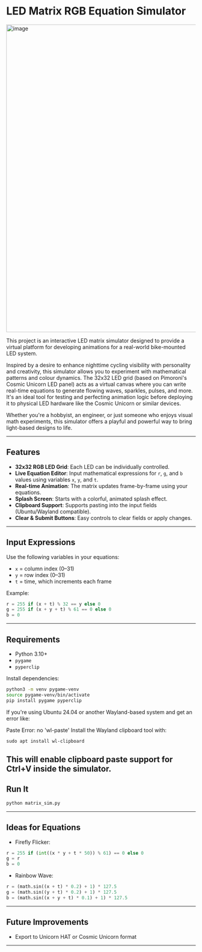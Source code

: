 # LED Matrix RGB Equation Simulator

<img width="680" height="819" alt="image" src="https://github.com/user-attachments/assets/bdca2301-c6de-4515-bb96-aba43318ad5e" />



This project is an interactive LED matrix simulator designed to provide a virtual platform for developing animations for a real-world bike-mounted LED system.

Inspired by a desire to enhance nighttime cycling visibility with personality and creativity, this simulator allows you to experiment with mathematical patterns and colour dynamics. The 32x32 LED grid (based on Pimoroni's Cosmic Unicorn LED panel) acts as a virtual canvas where you can write real-time equations to generate flowing waves, sparkles, pulses, and more. It's an ideal tool for testing and perfecting animation logic before deploying it to physical LED hardware like the Cosmic Unicorn or similar devices.

Whether you're a hobbyist, an engineer, or just someone who enjoys visual math experiments, this simulator offers a playful and powerful way to bring light-based designs to life.

---

## Features

* **32x32 RGB LED Grid**: Each LED can be individually controlled.
* **Live Equation Editor**: Input mathematical expressions for `r`, `g`, and `b` values using variables `x`, `y`, and `t`.
* **Real-time Animation**: The matrix updates frame-by-frame using your equations.
* **Splash Screen**: Starts with a colorful, animated splash effect.
* **Clipboard Support**: Supports pasting into the input fields (Ubuntu/Wayland compatible).
* **Clear & Submit Buttons**: Easy controls to clear fields or apply changes.

---

## Input Expressions

Use the following variables in your equations:

* `x` = column index (0–31)
* `y` = row index (0–31)
* `t` = time, which increments each frame

Example:

```python
r = 255 if (x + t) % 32 == y else 0
g = 255 if (x + y + t) % 61 == 0 else 0
b = 0
```

---

## Requirements

* Python 3.10+
* `pygame`
* `pyperclip`

Install dependencies:

```bash
python3 -m venv pygame-venv
source pygame-venv/bin/activate
pip install pygame pyperclip
```
If you're using Ubuntu 24.04 or another Wayland-based system and get an error like:

Paste Error: no 'wl-paste'
Install the Wayland clipboard tool with:

`sudo apt install wl-clipboard`

This will enable clipboard paste support for Ctrl+V inside the simulator.
---

## Run It

```bash
python matrix_sim.py
```

---

## Ideas for Equations

* Firefly Flicker:

```python
r = 255 if (int((x * y + t * 50)) % 61) == 0 else 0
g = r
b = 0
```

* Rainbow Wave:

```python
r = (math.sin((x + t) * 0.2) + 1) * 127.5
g = (math.sin((y + t) * 0.2) + 1) * 127.5
b = (math.sin((x + y + t) * 0.1) + 1) * 127.5
```

---

## Future Improvements

* Export to Unicorn HAT or Cosmic Unicorn format

---

